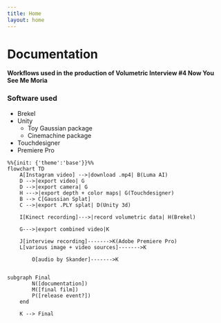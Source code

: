 ```yaml
---
title: Home
layout: home
---
```


# Documentation
**Workflows used in the production of Volumetric Interview #4 Now You See Me Moria**

### Software used
- Brekel
- Unity
    - Toy Gaussian package
    - Cinemachine package
- Touchdesigner
- Premiere Pro

```mermaid
%%{init: {'theme':'base'}}%%
flowchart TD 
    A[Instagram video] -->|download .mp4| B(Luma AI)
    D -->|export video| G
    D -->|export camera| G
    H --->|export depth + color maps| G(Touchdesigner)
    B --> C[Gaussian Splat]
    C -->|export .PLY splat| D(Unity 3d)

    I[Kinect recording]--->|record volumetric data| H(Brekel)

    G--->|export combined video|K
    
    J[interview recording]------->K(Adobe Premiere Pro)
    L[various image + video sources]------->K 
		
		O[audio by Skander]------->K    
    
    
subgraph Final
        N([documentation])
        M([final film])
        P([release event?])
    end
    
    K --> Final
```
